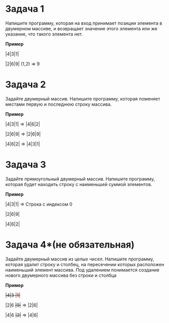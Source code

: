 # Задача 1

Напишите программу, которая на вход
принимает позиции элемента в двумерном массиве, и
возвращает значение этого элемента или же указание,
что такого элемента нет.

**Пример**

|4|3|1|
            
|2|6|9|   (1,2) => 9


# Задача 2

Задайте двумерный массив. Напишите
программу, которая поменяет местами первую и
последнюю строку массива.

**Пример**

|4|3|1| => |4|6|2|
            
|2|6|9| => |2|6|9|

|4|6|2| => |4|3|1|

# Задача 3

Задайте прямоугольный двумерный массив.
Напишите программу, которая будет находить строку с
наименьшей суммой элементов.

**Пример**

|4|3|1| => Строка с индексом 0
            
|2|6|9|

|4|6|2|

# Задача 4*(не обязательная)

Задайте двумерный массив
из целых чисел. Напишите программу, которая удалит
строку и столбец, на пересечении которых расположен
наименьший элемент массива. Под удалением
понимается создание нового двумерного массива без
строки и столбца

**Пример**

~~|4|3 |<span style="color:red">**1**</span>|~~
            
|2|6 ~~|9|~~ => |2|6|

|4|6 ~~|2|~~ => |4|6|